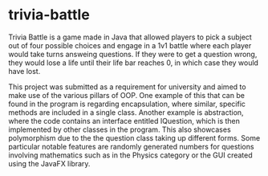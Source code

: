 # trivia-battle

Trivia Battle is a game made in Java that allowed players to pick a subject out of four possible choices and engage in a 1v1 battle where each player would take turns answeing questions. If they were to get a question wrong, they would lose a life until their life bar reaches 0, in which case they would have lost. 

This project was submitted as a requirement for university and aimed to make use of the various pillars of OOP. One example of this that can be found in the program is regarding encapsulation, where similar, specific methods are included in a single class. Another example is abstraction, where the code contains an interface entitled IQuestion, which is then implemented by other classes in the program. This also showcases polymorphism due to the the question class taking up different forms. Some particular notable features are randomly generated numbers for questions involving mathematics such as in the Physics category or the GUI created using the JavaFX library.

